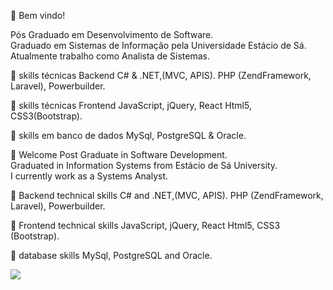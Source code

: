 📌 Bem vindo!

Pós Graduado em Desenvolvimento de Software.<br>
Graduado em Sistemas de Informação pela Universidade Estácio de Sá. <br>
Atualmente trabalho como Analista de Sistemas.<br>

🚩 skills técnicas Backend
C# & .NET,(MVC, APIS).
PHP (ZendFramework, Laravel),
Powerbuilder.

🚩 skills técnicas Frontend
JavaScript, jQuery, React
Html5, CSS3(Bootstrap).

🚩 skills em banco de dados
MySql, PostgreSQL & Oracle.


📌 Welcome
Post Graduate in Software Development.<br>
Graduated in Information Systems from Estácio de Sá University. <br>
I currently work as a Systems Analyst.<br>

🚩 Backend technical skills
C# and .NET,(MVC, APIS).
PHP (ZendFramework, Laravel),
Powerbuilder.

🚩 Frontend technical skills
JavaScript, jQuery, React
Html5, CSS3 (Bootstrap).

🚩 database skills
MySql, PostgreSQL and Oracle.

[<img src="https://img.shields.io/badge/linkedin-%230077B5.svg?&style=for-the-badge&logo=linkedin&logoColor=white" />](https://www.linkedin.com/in/alexandre-ribeiro-oliveira/) 
